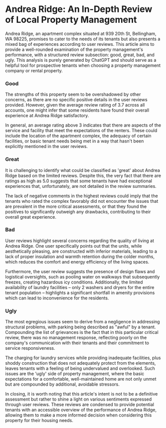 # Andrea Ridge: An In-Depth Review of Local Property Management

Andrea Ridge, an apartment complex situated at 939 20th St, Bellingham, WA 98225, promises to cater to the needs of its tenants but also presents a mixed bag of experiences according to user reviews. This article aims to provide a well-rounded examination of the property management's performance, with a structured review subsection: good, great, bad, and ugly. This analysis is purely generated by ChatGPT and should serve as a helpful tool for prospective tenants when choosing a property management company or rental property.

### Good

The strengths of this property seem to be overshadowed by other concerns, as there are no specific positive details in the user reviews provided. However, given the average review rating of 3.7 across all accounts, one might infer that some residents have found their overall experience at Andrea Ridge satisfactory. 

In general, an average rating above 3 indicates that there are aspects of the service and facility that meet the expectations of the renters. These could include the location of the apartment complex, the adequacy of certain facilities, or basic tenant needs being met in a way that hasn't been explicitly mentioned in the user reviews.

### Great

It is challenging to identify what could be classified as 'great' about Andrea Ridge based on the limited reviews. Despite this, the very fact that there are ratings as high as 5.0 suggests that some tenants have had exceptional experiences that, unfortunately, are not detailed in the review summaries.

The lack of negative comments in the highest reviews could imply that the tenants who rated the complex favorably did not encounter the issues that are prevalent in the more critical assessments, or that they found the positives to significantly outweigh any drawbacks, contributing to their overall great experience.

### Bad

User reviews highlight several concerns regarding the quality of living at Andrea Ridge. One user specifically points out that the units, while aesthetically pleasing, are constructed with inferior materials, leading to a lack of proper insulation and warmth retention during the colder months, which reduces the comfort and energy efficiency of the living spaces.

Furthermore, the user review suggests the presence of design flaws and logistical oversights, such as pooling water on walkways that subsequently freezes, creating hazardous icy conditions. Additionally, the limited availability of laundry facilities – only 2 washers and dryers for the entire tenant population – highlights a significant shortfall in amenity provisions which can lead to inconvenience for the residents.

### Ugly

The most egregious issues seem to derive from a negligence in addressing structural problems, with parking being described as "awful" by a tenant. Compounding the list of grievances is the fact that in this particular critical review, there was no management response, reflecting poorly on the company's communication with their tenants and their commitment to service responsiveness.

The charging for laundry services while providing inadequate facilities, plus shoddy construction that does not adequately protect from the elements, leaves tenants with a feeling of being undervalued and overlooked. Such issues are the 'ugly' side of property management, where the basic expectations for a comfortable, well-maintained home are not only unmet but are compounded by additional, avoidable stressors.

In closing, it is worth noting that this article's intent is not to be a definitive assessment but rather to shine a light on various sentiments expressed through user reviews. These reviews are condensed to provide potential tenants with an accessible overview of the performance of Andrea Ridge, allowing them to make a more informed decision when considering this property for their housing needs.